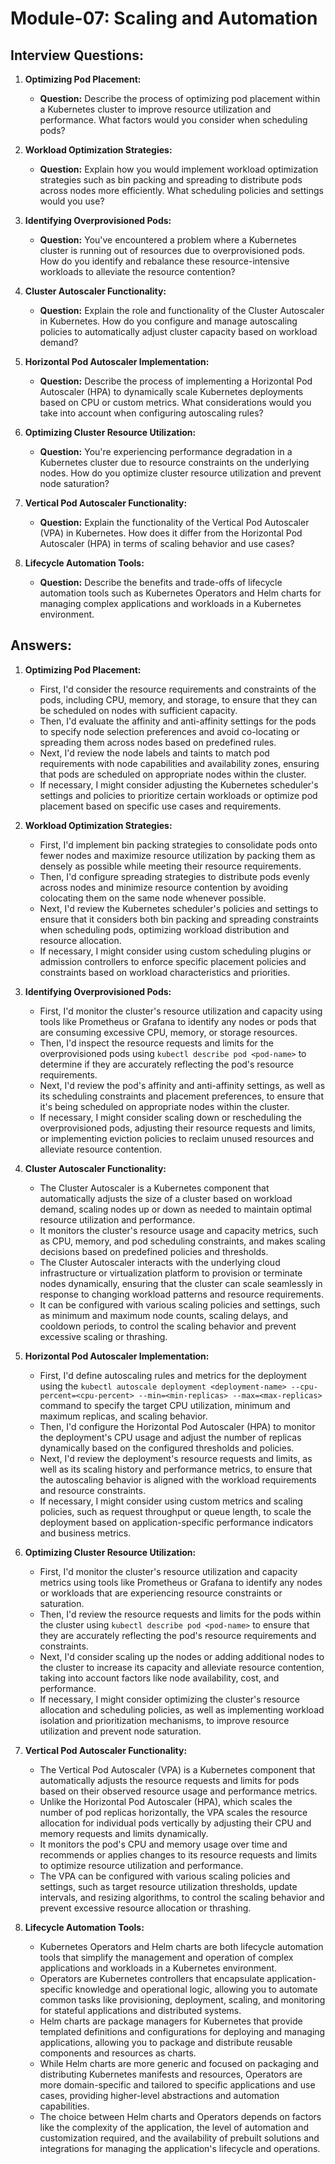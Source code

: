 # Module-07: Scaling and Automation

## Interview Questions:

1. **Optimizing Pod Placement:**
   - **Question:** Describe the process of optimizing pod placement within a Kubernetes cluster to improve resource utilization and performance. What factors would you consider when scheduling pods?

2. **Workload Optimization Strategies:**
   - **Question:** Explain how you would implement workload optimization strategies such as bin packing and spreading to distribute pods across nodes more efficiently. What scheduling policies and settings would you use?

3. **Identifying Overprovisioned Pods:**
   - **Question:** You've encountered a problem where a Kubernetes cluster is running out of resources due to overprovisioned pods. How do you identify and rebalance these resource-intensive workloads to alleviate the resource contention?

4. **Cluster Autoscaler Functionality:**
   - **Question:** Explain the role and functionality of the Cluster Autoscaler in Kubernetes. How do you configure and manage autoscaling policies to automatically adjust cluster capacity based on workload demand?

5. **Horizontal Pod Autoscaler Implementation:**
   - **Question:** Describe the process of implementing a Horizontal Pod Autoscaler (HPA) to dynamically scale Kubernetes deployments based on CPU or custom metrics. What considerations would you take into account when configuring autoscaling rules?

6. **Optimizing Cluster Resource Utilization:**
   - **Question:** You're experiencing performance degradation in a Kubernetes cluster due to resource constraints on the underlying nodes. How do you optimize cluster resource utilization and prevent node saturation?

7. **Vertical Pod Autoscaler Functionality:**
   - **Question:** Explain the functionality of the Vertical Pod Autoscaler (VPA) in Kubernetes. How does it differ from the Horizontal Pod Autoscaler (HPA) in terms of scaling behavior and use cases?

8. **Lifecycle Automation Tools:**
   - **Question:** Describe the benefits and trade-offs of lifecycle automation tools such as Kubernetes Operators and Helm charts for managing complex applications and workloads in a Kubernetes environment.

## Answers:

1. **Optimizing Pod Placement:**
   - First, I'd consider the resource requirements and constraints of the pods, including CPU, memory, and storage, to ensure that they can be scheduled on nodes with sufficient capacity.
   - Then, I'd evaluate the affinity and anti-affinity settings for the pods to specify node selection preferences and avoid co-locating or spreading them across nodes based on predefined rules.
   - Next, I'd review the node labels and taints to match pod requirements with node capabilities and availability zones, ensuring that pods are scheduled on appropriate nodes within the cluster.
   - If necessary, I might consider adjusting the Kubernetes scheduler's settings and policies to prioritize certain workloads or optimize pod placement based on specific use cases and requirements.

2. **Workload Optimization Strategies:**
   - First, I'd implement bin packing strategies to consolidate pods onto fewer nodes and maximize resource utilization by packing them as densely as possible while meeting their resource requirements.
   - Then, I'd configure spreading strategies to distribute pods evenly across nodes and minimize resource contention by avoiding colocating them on the same node whenever possible.
   - Next, I'd review the Kubernetes scheduler's policies and settings to ensure that it considers both bin packing and spreading constraints when scheduling pods, optimizing workload distribution and resource allocation.
   - If necessary, I might consider using custom scheduling plugins or admission controllers to enforce specific placement policies and constraints based on workload characteristics and priorities.

3. **Identifying Overprovisioned Pods:**
   - First, I'd monitor the cluster's resource utilization and capacity using tools like Prometheus or Grafana to identify any nodes or pods that are consuming excessive CPU, memory, or storage resources.
   - Then, I'd inspect the resource requests and limits for the overprovisioned pods using `kubectl describe pod <pod-name>` to determine if they are accurately reflecting the pod's resource requirements.
   - Next, I'd review the pod's affinity and anti-affinity settings, as well as its scheduling constraints and placement preferences, to ensure that it's being scheduled on appropriate nodes within the cluster.
   - If necessary, I might consider scaling down or rescheduling the overprovisioned pods, adjusting their resource requests and limits, or implementing eviction policies to reclaim unused resources and alleviate resource contention.

4. **Cluster Autoscaler Functionality:**
   - The Cluster Autoscaler is a Kubernetes component that automatically adjusts the size of a cluster based on workload demand, scaling nodes up or down as needed to maintain optimal resource utilization and performance.
   - It monitors the cluster's resource usage and capacity metrics, such as CPU, memory, and pod scheduling constraints, and makes scaling decisions based on predefined policies and thresholds.
   - The Cluster Autoscaler interacts with the underlying cloud infrastructure or virtualization platform to provision or terminate nodes dynamically, ensuring that the cluster can scale seamlessly in response to changing workload patterns and resource requirements.
   - It can be configured with various scaling policies and settings, such as minimum and maximum node counts, scaling delays, and cooldown periods, to control the scaling behavior and prevent excessive scaling or thrashing.

5. **Horizontal Pod Autoscaler Implementation:**
   - First, I'd define autoscaling rules and metrics for the deployment using the `kubectl autoscale deployment <deployment-name> --cpu-percent=<cpu-percent> --min=<min-replicas> --max=<max-replicas>` command to specify the target CPU utilization, minimum and maximum replicas, and scaling behavior.
   - Then, I'd configure the Horizontal Pod Autoscaler (HPA) to monitor the deployment's CPU usage and adjust the number of replicas dynamically based on the configured thresholds and policies.
   - Next, I'd review the deployment's resource requests and limits, as well as its scaling history and performance metrics, to ensure that the autoscaling behavior is aligned with the workload requirements and resource constraints.
   - If necessary, I might consider using custom metrics and scaling policies, such as request throughput or queue length, to scale the deployment based on application-specific performance indicators and business metrics.

6. **Optimizing Cluster Resource Utilization:**
   - First, I'd monitor the cluster's resource utilization and capacity metrics using tools like Prometheus or Grafana to identify any nodes or workloads that are experiencing resource constraints or saturation.
   - Then, I'd review the resource requests and limits for the pods within the cluster using `kubectl describe pod <pod-name>` to ensure that they are accurately reflecting the pod's resource requirements and constraints.
   - Next, I'd consider scaling up the nodes or adding additional nodes to the cluster to increase its capacity and alleviate resource contention, taking into account factors like node availability, cost, and performance.
   - If necessary, I might consider optimizing the cluster's resource allocation and scheduling policies, as well as implementing workload isolation and prioritization mechanisms, to improve resource utilization and prevent node saturation.

7. **Vertical Pod Autoscaler Functionality:**
   - The Vertical Pod Autoscaler (VPA) is a Kubernetes component that automatically adjusts the resource requests and limits for pods based on their observed resource usage and performance metrics.
   - Unlike the Horizontal Pod Autoscaler (HPA), which scales the number of pod replicas horizontally, the VPA scales the resource allocation for individual pods vertically by adjusting their CPU and memory requests and limits dynamically.
   - It monitors the pod's CPU and memory usage over time and recommends or applies changes to its resource requests and limits to optimize resource utilization and performance.
   - The VPA can be configured with various scaling policies and settings, such as target resource utilization thresholds, update intervals, and resizing algorithms, to control the scaling behavior and prevent excessive resource allocation or thrashing.

8. **Lifecycle Automation Tools:**
   - Kubernetes Operators and Helm charts are both lifecycle automation tools that simplify the management and operation of complex applications and workloads in a Kubernetes environment.
   - Operators are Kubernetes controllers that encapsulate application-specific knowledge and operational logic, allowing you to automate common tasks like provisioning, deployment, scaling, and monitoring for stateful applications and distributed systems.
   - Helm charts are package managers for Kubernetes that provide templated definitions and configurations for deploying and managing applications, allowing you to package and distribute reusable components and resources as charts.
   - While Helm charts are more generic and focused on packaging and distributing Kubernetes manifests and resources, Operators are more domain-specific and tailored to specific applications and use cases, providing higher-level abstractions and automation capabilities.
   - The choice between Helm charts and Operators depends on factors like the complexity of the application, the level of automation and customization required, and the availability of prebuilt solutions and integrations for managing the application's lifecycle and operations.
